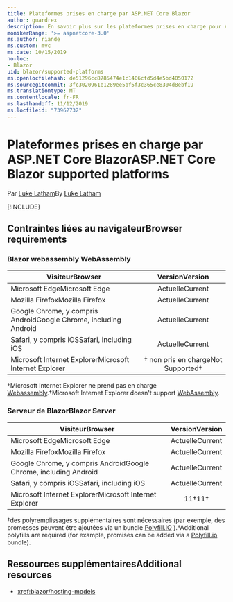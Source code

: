 ```yaml
---
title: Plateformes prises en charge par ASP.NET Core Blazor
author: guardrex
description: En savoir plus sur les plateformes prises en charge pour ASP.NET Core Blazor.
monikerRange: '>= aspnetcore-3.0'
ms.author: riande
ms.custom: mvc
ms.date: 10/15/2019
no-loc:
- Blazor
uid: blazor/supported-platforms
ms.openlocfilehash: de51296cc8785474e1c1406cfd5d4e5bd4050172
ms.sourcegitcommit: 3fc3020961e1289ee5bf5f3c365ce8304d8ebf19
ms.translationtype: MT
ms.contentlocale: fr-FR
ms.lasthandoff: 11/12/2019
ms.locfileid: "73962732"
---
```

# <a name="aspnet-core-opno-locblazor-supported-platforms"></a><span data-ttu-id="5e577-103">Plateformes prises en charge par ASP.NET Core Blazor</span><span class="sxs-lookup"><span data-stu-id="5e577-103">ASP.NET Core Blazor supported platforms</span></span>

<span data-ttu-id="5e577-104">Par [Luke Latham](https://github.com/guardrex)</span><span class="sxs-lookup"><span data-stu-id="5e577-104">By [Luke Latham](https://github.com/guardrex)</span></span>

[!INCLUDE[](~/includes/blazorwasm-preview-notice.md)]

## <a name="browser-requirements"></a><span data-ttu-id="5e577-105">Contraintes liées au navigateur</span><span class="sxs-lookup"><span data-stu-id="5e577-105">Browser requirements</span></span>

### <a name="opno-locblazor-webassembly"></a>Blazor<span data-ttu-id="5e577-106"> webassembly</span><span class="sxs-lookup"><span data-stu-id="5e577-106"> WebAssembly</span></span>

| <span data-ttu-id="5e577-107">Visiteur</span><span class="sxs-lookup"><span data-stu-id="5e577-107">Browser</span></span>                          | <span data-ttu-id="5e577-108">Version</span><span class="sxs-lookup"><span data-stu-id="5e577-108">Version</span></span>               |
| -------------------------------- | :-------------------: |
| <span data-ttu-id="5e577-109">Microsoft Edge</span><span class="sxs-lookup"><span data-stu-id="5e577-109">Microsoft Edge</span></span>                   | <span data-ttu-id="5e577-110">Actuelle</span><span class="sxs-lookup"><span data-stu-id="5e577-110">Current</span></span>               |
| <span data-ttu-id="5e577-111">Mozilla Firefox</span><span class="sxs-lookup"><span data-stu-id="5e577-111">Mozilla Firefox</span></span>                  | <span data-ttu-id="5e577-112">Actuelle</span><span class="sxs-lookup"><span data-stu-id="5e577-112">Current</span></span>               |
| <span data-ttu-id="5e577-113">Google Chrome, y compris Android</span><span class="sxs-lookup"><span data-stu-id="5e577-113">Google Chrome, including Android</span></span> | <span data-ttu-id="5e577-114">Actuelle</span><span class="sxs-lookup"><span data-stu-id="5e577-114">Current</span></span>               |
| <span data-ttu-id="5e577-115">Safari, y compris iOS</span><span class="sxs-lookup"><span data-stu-id="5e577-115">Safari, including iOS</span></span>            | <span data-ttu-id="5e577-116">Actuelle</span><span class="sxs-lookup"><span data-stu-id="5e577-116">Current</span></span>               |
| <span data-ttu-id="5e577-117">Microsoft Internet Explorer</span><span class="sxs-lookup"><span data-stu-id="5e577-117">Microsoft Internet Explorer</span></span>      | <span data-ttu-id="5e577-118">&dagger; non pris en charge</span><span class="sxs-lookup"><span data-stu-id="5e577-118">Not Supported&dagger;</span></span> |

<span data-ttu-id="5e577-119">&dagger;Microsoft Internet Explorer ne prend pas en charge [Webassembly](https://webassembly.org).</span><span class="sxs-lookup"><span data-stu-id="5e577-119">&dagger;Microsoft Internet Explorer doesn't support [WebAssembly](https://webassembly.org).</span></span>

### <a name="opno-locblazor-server"></a><span data-ttu-id="5e577-120">Serveur de Blazor</span><span class="sxs-lookup"><span data-stu-id="5e577-120">Blazor Server</span></span>

| <span data-ttu-id="5e577-121">Visiteur</span><span class="sxs-lookup"><span data-stu-id="5e577-121">Browser</span></span>                          | <span data-ttu-id="5e577-122">Version</span><span class="sxs-lookup"><span data-stu-id="5e577-122">Version</span></span>    |
| -------------------------------- | :--------: |
| <span data-ttu-id="5e577-123">Microsoft Edge</span><span class="sxs-lookup"><span data-stu-id="5e577-123">Microsoft Edge</span></span>                   | <span data-ttu-id="5e577-124">Actuelle</span><span class="sxs-lookup"><span data-stu-id="5e577-124">Current</span></span>    |
| <span data-ttu-id="5e577-125">Mozilla Firefox</span><span class="sxs-lookup"><span data-stu-id="5e577-125">Mozilla Firefox</span></span>                  | <span data-ttu-id="5e577-126">Actuelle</span><span class="sxs-lookup"><span data-stu-id="5e577-126">Current</span></span>    |
| <span data-ttu-id="5e577-127">Google Chrome, y compris Android</span><span class="sxs-lookup"><span data-stu-id="5e577-127">Google Chrome, including Android</span></span> | <span data-ttu-id="5e577-128">Actuelle</span><span class="sxs-lookup"><span data-stu-id="5e577-128">Current</span></span>    |
| <span data-ttu-id="5e577-129">Safari, y compris iOS</span><span class="sxs-lookup"><span data-stu-id="5e577-129">Safari, including iOS</span></span>            | <span data-ttu-id="5e577-130">Actuelle</span><span class="sxs-lookup"><span data-stu-id="5e577-130">Current</span></span>    |
| <span data-ttu-id="5e577-131">Microsoft Internet Explorer</span><span class="sxs-lookup"><span data-stu-id="5e577-131">Microsoft Internet Explorer</span></span>      | <span data-ttu-id="5e577-132">11&dagger;</span><span class="sxs-lookup"><span data-stu-id="5e577-132">11&dagger;</span></span> |

<span data-ttu-id="5e577-133">&dagger;des polyremplissages supplémentaires sont nécessaires (par exemple, des promesses peuvent être ajoutées via un bundle [Polyfill.IO](https://polyfill.io/v3/) ).</span><span class="sxs-lookup"><span data-stu-id="5e577-133">&dagger;Additional polyfills are required (for example, promises can be added via a [Polyfill.io](https://polyfill.io/v3/) bundle).</span></span>

## <a name="additional-resources"></a><span data-ttu-id="5e577-134">Ressources supplémentaires</span><span class="sxs-lookup"><span data-stu-id="5e577-134">Additional resources</span></span>

* <xref:blazor/hosting-models>
